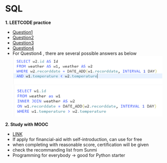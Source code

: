 # SQL #

**1. LEETCODE practice**
- [Question1](https://leetcode.com/problems/classes-more-than-5-students/)
- [Question2](https://leetcode.com/problems/big-countries/)
- [Question3](https://leetcode.com/problems/not-boring-movies/)
- [Question4](https://leetcode.com/problems/rising-temperature/submissions/) 
- For Question4 , there are several possible answers as below
![Answer1](./SQL0809.png)
![Answer2](./SQL0809_1.png)

**2. Study with MOOC**
- [LINK](https://www.notion.so/MOOC-69a40a62c1f64e8d838ed39bd658d9e1_)
- If apply for financial-aid with self-introduction, can use for free
- when completing with reasonable score, certification will be given 
- check the recommanding list from Sunmi
- Programming for everybody -> good for Python starter